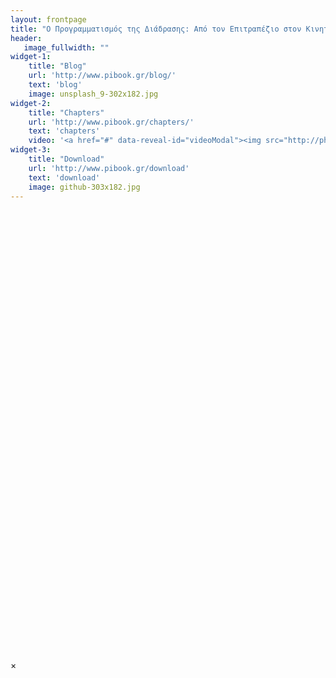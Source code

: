 ```yaml
---
layout: frontpage
title: "Ο Προγραμματισμός της Διάδρασης: Από τον Επιτραπέζιο στον Κινητό και Διάχυτο Υπολογισμό"
header:
   image_fullwidth: ""
widget-1:
    title: "Blog"
    url: 'http://www.pibook.gr/blog/'
    text: 'blog'
    image: unsplash_9-302x182.jpg
widget-2:
    title: "Chapters"
    url: 'http://www.pibook.gr/chapters/'
    text: 'chapters'
    video: '<a href="#" data-reveal-id="videoModal"><img src="http://phlow.github.io/feeling-responsive/images/start-video-feeling-responsive-302x182.jpg" width="302" height="182" alt=""></a>'
widget-3:
    title: "Download"
    url: 'http://www.pibook.gr/download'
    text: 'download'
    image: github-303x182.jpg
---
```



<div id="videoModal" class="reveal-modal large" data-reveal="">
  <div class="flex-video widescreen vimeo" style="display: block;">
    <iframe width="1280" height="720" src="" frameborder="0" allowfullscreen></iframe>
  </div>
  <a class="close-reveal-modal">&#215;</a>
</div>
